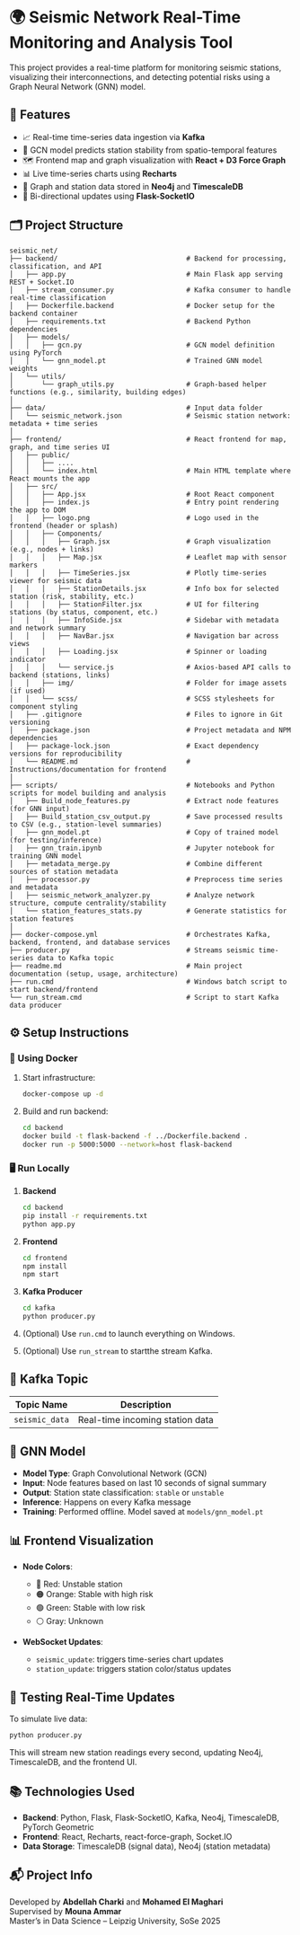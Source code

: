 # 🌍 Seismic Network Real-Time Monitoring and Analysis Tool

This project provides a real-time platform for monitoring seismic stations, visualizing their interconnections, and detecting potential risks using a Graph Neural Network (GNN) model.

## 🚀 Features

- 📈 Real-time time-series data ingestion via **Kafka**
- 🧠 GCN model predicts station stability from spatio-temporal features
- 🗺️ Frontend map and graph visualization with **React + D3 Force Graph**
- 📊 Live time-series charts using **Recharts**
- 🧩 Graph and station data stored in **Neo4j** and **TimescaleDB**
- 🔌 Bi-directional updates using **Flask-SocketIO**

## 🗂 Project Structure

```
seismic_net/
├── backend/                                # Backend for processing, classification, and API
│   ├── app.py                              # Main Flask app serving REST + Socket.IO
│   ├── stream_consumer.py                  # Kafka consumer to handle real-time classification
│   ├── Dockerfile.backend                  # Docker setup for the backend container
│   ├── requirements.txt                    # Backend Python dependencies
│   ├── models/
│   │   ├── gcn.py                          # GCN model definition using PyTorch
│   │   └── gnn_model.pt                    # Trained GNN model weights
│   └── utils/
│       └── graph_utils.py                  # Graph-based helper functions (e.g., similarity, building edges)
│
├── data/                                   # Input data folder
│   └── seismic_network.json                # Seismic station network: metadata + time series
│
├── frontend/                               # React frontend for map, graph, and time series UI
│   ├── public/
│   │   ├── ....                     
│   │   └── index.html                      # Main HTML template where React mounts the app
│   ├── src/
│   │   ├── App.jsx                         # Root React component
│   │   ├── index.js                        # Entry point rendering the app to DOM
│   │   ├── logo.png                        # Logo used in the frontend (header or splash)
│   │   ├── Components/
│   │   │   ├── Graph.jsx                   # Graph visualization (e.g., nodes + links)
│   │   │   ├── Map.jsx                     # Leaflet map with sensor markers
│   │   │   ├── TimeSeries.jsx              # Plotly time-series viewer for seismic data
│   │   │   ├── StationDetails.jsx          # Info box for selected station (risk, stability, etc.)
│   │   │   ├── StationFilter.jsx           # UI for filtering stations (by status, component, etc.)
│   │   │   ├── InfoSide.jsx                # Sidebar with metadata and network summary
│   │   │   ├── NavBar.jsx                  # Navigation bar across views
│   │   │   ├── Loading.jsx                 # Spinner or loading indicator
│   │   │   └── service.js                  # Axios-based API calls to backend (stations, links)
│   │   ├── img/                            # Folder for image assets (if used)
│   │   └── scss/                           # SCSS stylesheets for component styling
│   ├── .gitignore                          # Files to ignore in Git versioning
│   ├── package.json                        # Project metadata and NPM dependencies
│   ├── package-lock.json                   # Exact dependency versions for reproducibility
│   └── README.md                           # Instructions/documentation for frontend
│
├── scripts/                                # Notebooks and Python scripts for model building and analysis
│   ├── Build_node_features.py              # Extract node features (for GNN input)
│   ├── Build_station_csv_output.py         # Save processed results to CSV (e.g., station-level summaries)
│   ├── gnn_model.pt                        # Copy of trained model (for testing/inference)
│   ├── gnn_train.ipynb                     # Jupyter notebook for training GNN model
│   ├── metadata_merge.py                   # Combine different sources of station metadata
│   ├── processor.py                        # Preprocess time series and metadata
│   ├── seismic_network_analyzer.py         # Analyze network structure, compute centrality/stability
│   └── station_features_stats.py           # Generate statistics for station features
│
├── docker-compose.yml                      # Orchestrates Kafka, backend, frontend, and database services
├── producer.py                             # Streams seismic time-series data to Kafka topic
├── readme.md                               # Main project documentation (setup, usage, architecture)
├── run.cmd                                 # Windows batch script to start backend/frontend
└── run_stream.cmd                          # Script to start Kafka data producer

```

## ⚙️ Setup Instructions

### 🐳 Using Docker

1. Start infrastructure:
   ```bash
   docker-compose up -d
   ```

2. Build and run backend:
   ```bash
   cd backend
   docker build -t flask-backend -f ../Dockerfile.backend .
   docker run -p 5000:5000 --network=host flask-backend
   ```

### 🖥️ Run Locally

1. **Backend**
   ```bash
   cd backend
   pip install -r requirements.txt
   python app.py
   ```

2. **Frontend**
   ```bash
   cd frontend
   npm install
   npm start
   ```

3. **Kafka Producer**
   ```bash
   cd kafka
   python producer.py
   ```

4. (Optional) Use `run.cmd` to launch everything on Windows.

4. (Optional) Use `run_stream` to startthe stream Kafka.

## 📡 Kafka Topic

| Topic Name     | Description                     |
|----------------|----------------------------------|
| `seismic_data` | Real-time incoming station data |

## 🧠 GNN Model

- **Model Type**: Graph Convolutional Network (GCN)
- **Input**: Node features based on last 10 seconds of signal summary
- **Output**: Station state classification: `stable` or `unstable`
- **Inference**: Happens on every Kafka message
- **Training**: Performed offline. Model saved at `models/gnn_model.pt`

## 📊 Frontend Visualization

- **Node Colors**:
  - 🔴 Red: Unstable station
  - 🟠 Orange: Stable with high risk
  - 🟢 Green: Stable with low risk
  - ⚪ Gray: Unknown

- **WebSocket Updates**:
  - `seismic_update`: triggers time-series chart updates
  - `station_update`: triggers station color/status updates

## 🧪 Testing Real-Time Updates

To simulate live data:
```bash
python producer.py
```

This will stream new station readings every second, updating Neo4j, TimescaleDB, and the frontend UI.

## 📚 Technologies Used

- **Backend**: Python, Flask, Flask-SocketIO, Kafka, Neo4j, TimescaleDB, PyTorch Geometric
- **Frontend**: React, Recharts, react-force-graph, Socket.IO
- **Data Storage**: TimescaleDB (signal data), Neo4j (station metadata)

## 📬 Project Info

Developed by **Abdellah Charki** and **Mohamed El Maghari**  
Supervised by **Mouna Ammar**  
Master’s in Data Science – Leipzig University, SoSe 2025